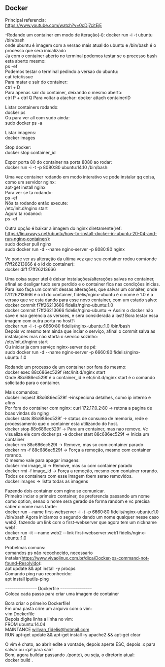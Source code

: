 ## Docker
  
Principal referencia:  
https://www.youtube.com/watch?v=0cDj7citEjE  
  
-Rodando um container em modo de iteração(-i):
docker run -i -t ubuntu /bin/bash  
onde ubuntu é imagem com a versao mais atual do ubuntu e /bin/bash é o processo que sera inicalizado  
Ja com o container aberto no terminal podemos testar se o processo bash esta aberto mesmo:  
ps -ef  
Podemos testar o terminal pedindo a versao do ubuntu:  
cat /etc/issue  
Para matar e sair do container:  
ctrl + D  
Para apenas sair do container, deixando o mesmo aberto:  
ctrl P + ctrl Q
Para voltar a atachar:
docker attach containerID

Listar containers rodando:  
docker ps  
Ou para ver all com  sudo ainda:  
sudo docker ps -a  
  
Listar imagens:  
docker images 

Stop docker:  
docker stop container_id  

Expor porta 80 do container na porta 8080 ao rodar:  
docker run -i -t -p 8080:80 ubuntu:14.10 /bin/bash  
  
Uma vez container rodando em modo interativo vc pode instalar qq coisa, como um servidor nginx:  
apt-get install nginx  
Para ver se ta rodando:  
ps -ef  
Nõa ta rodando então execute:  
/etc/init.d/nginx start  
Agora ta rodanod:  
ps -ef  
  
Outra opção é baixar a imagem do nginx diretamente(ref: https://linuxways.net/ubuntu/how-to-install-docker-in-ubuntu-20-04-and-run-nginx-container/):  
sudo docker pull nginx  
sudo docker run -d --name nginx-server -p 8080:80 nginx  
  
Vc pode ver as alteração da ultima vez que seu container rodou com(onde f7ff26213666 é o id do container):  
docker diff f7ff26213666  
  
Uma coisa super utel é deixar instalações/alterações salvas no container, afinal ao desligar tudo sera perdido e o container fica nas condições inicias.  
Para isso faça um commit dessas alterações, que salvar um conaiter, onde f7ff26213666 é o id do container, fidelis/nginx-ubuntu é o nome e 1.0 é a versao que vc esta dando para esse novo container, com um estado salvo:  
docker commit f7ff26213666 fidelis/nginx-ubuntu:1.0  
docker commit f7ff26213666 fidelis/nginx-ubuntu -> Assim o docker não save e nao gerencia as versoes, e sera considerada a last!
Bora testar essa imagem com outra porta no host?:  
docker run -i -t -p 6660:80 fidelis/nginx-ubuntu:1.0 /bin/bash  
Depois vc mesmo tem ainda que inciar o serviço, afinal o commit salva as instalações mas não starta o servico sozinho:  
/etc/init.d/nginx start  
Ou iniciar ja com serviço nginx-server de pé:  
sudo docker run -d --name nginx-server -p 6660:80 fidelis/nginx-ubuntu:1.0  
  
Rodando um processo de um container por fora do mesmo:  
docker exec 88c686ec529f /etc/init.d/nginx start  
Onde 88c686ec529f é o container_id e etc/init.d/nginx start é o comando solicitado para o container.  
  
Mais comandos:  
docker inspect 88c686ec529f ->inspeciona detalhes, como ip interno e afins  
Por fora do container com nginx: curl 172.17.0.2:80 -> retona a pagina de boas vindas do nging  
docker stats 88c686ec529f -> status de consumo de memoria, rede e processamento que o container esta utilizando do host.  
docker stop 88c686ec529f -> Para um container, mas nao remove. Vc visualiza ele com docker ps -a
docker start 88c686ec529f -> Inicia um container  
docker rm 88c686ec529f -> Remove, mas so com container parado  
docker rm -f 88c686ec529f -> Força a remoção, mesmo com container rorando.  
O mesmo vale para apagar imagens:  
docker rmi image_id -> Remove, mas so com container parado  
docker rmi -f image_id -> Força a remoção, mesmo com container rorando.  
Todos os containers com esse imagem tbem serao removidos.  
docker images -> listta todas as imagens  
  
Fazendo dois container com nginx se comunicar.  
Primeiro inciar o primeiro container, de preferencia passando um nome como option, senao o nome sera gerado de forma random e vc precisa saber o nome mais tarde:  
docker run --name first-webserver -i -t -p 6660:80 fidelis/nginx-ubuntu:1.0 /bin/bash
Agora iniciamos o segundo dando um nome qualquer nesse caso web2, fazendo um link com o first-webserver que agora tem um nickname web1:  
docker run -it --name web2 --link first-webserver:web1 fidelis/nginx-ubuntu:1.0

Probelmas comuns:  
comandos ps não recochecido, necessario instalar(https://www.vivaolinux.com.br/dica/Docker-ps-command-not-found-Resolvido):  
apt update && apt install -y procps  
Comando ping nao reconhecido:  
apt install iputils-ping  
  
---------------- Dockerfile ----------------  
Coloca cada passo para criar uma imagem de container  
  
Bora criar o primeiro Dockerfile!  
Em uma pasta crire um arquivo com o vim:  
vim Dockerfile  
Depois digite linha a linha no vim:  
FROM ubuntu:14.04  
MAINTANCE willyan_fidelis@hotmail.com  
RUN apt-get update && apt-get install -y apache2 && apt-get clear  
  
O vim é chato, ao abrir edite a vontade, depois aperte ESC, depois :x para salvar ou :qa! para sair!  
Bom, agora buildar passando .(ponto), ou seja, o diretorio atual:  
docker build .  
